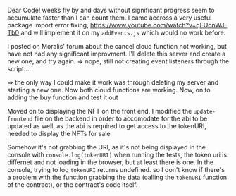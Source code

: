 Dear Code! weeks fly by and days without significant progress seem to accumulate faster than I can count them.
I came accross a very useful package import error fixing, https://www.youtube.com/watch?v=qFUonWJ-Tb0 and will implement it on my `addEvents.js` which would no work before.

I posted on Moralis' forum about the cancel cloud function not working, but have not had any significant improvment. I'll delete this server and create a new one, and try again.
=> nope, still not creating event listeners through the script....

=> the only way I could make it work was through deleting my server and starting a new one. Now both cloud functions are working.
Now, on to adding the buy function and test it out

Moved on to displaying the NFT on the front end, I modified the `update-frontend` file on the backend in order to accomodate for the abi to be updated as well, as the abi is required to get access to the tokenURI, needed to display the NFTs for sale

Somehow it's not grabbing the URI, as it's not being displayed in the console with `console.log(tokenURI)`
when running the tests, the token uri is differnet and not loading in the browser, but at least there is one.
In the console, trying to log `tokenURI` returns undefined.
so I don't know if there's a problem with the function grabbing the data (calling the `tokenURI` function of the contract), or the contract's code itself.
